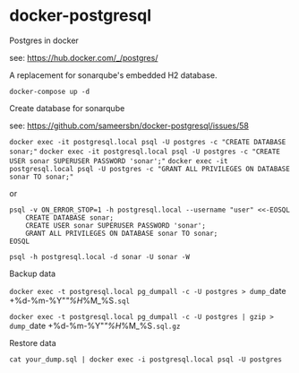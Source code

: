 # docker-postgresql
Postgres in docker

see: https://hub.docker.com/_/postgres/

A replacement for sonarqube's embedded H2 database.

`docker-compose up -d`

Create database for sonarqube

see: https://github.com/sameersbn/docker-postgresql/issues/58

`docker exec -it postgresql.local psql -U postgres -c "CREATE DATABASE sonar;"`
`docker exec -it postgresql.local psql -U postgres -c "CREATE USER sonar SUPERUSER PASSWORD 'sonar';"`
`docker exec -it postgresql.local psql -U postgres -c "GRANT ALL PRIVILEGES ON DATABASE sonar TO sonar;"`

or

```
psql -v ON_ERROR_STOP=1 -h postgresql.local --username "user" <<-EOSQL
    CREATE DATABASE sonar;
    CREATE USER sonar SUPERUSER PASSWORD 'sonar';
    GRANT ALL PRIVILEGES ON DATABASE sonar TO sonar;
EOSQL
```

`psql -h postgresql.local -d sonar -U sonar -W`

Backup data

`docker exec -t postgresql.local pg_dumpall -c -U postgres > dump_`date +%d-%m-%Y"_"%H_%M_%S`.sql`

`docker exec -t postgresql.local pg_dumpall -c -U postgres | gzip > dump_`date +%d-%m-%Y"_"%H_%M_%S`.sql.gz`

Restore data

`cat your_dump.sql | docker exec -i postgresql.local psql -U postgres`
